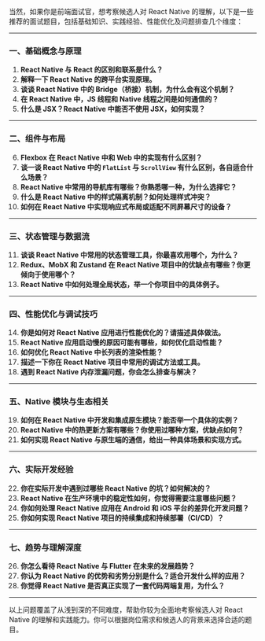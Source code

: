 当然，如果你是前端面试官，想考察候选人对 React Native 的理解，以下是一些推荐的面试题目，包括基础知识、实践经验、性能优化及问题排查几个维度：

---

### 一、基础概念与原理

1. **React Native 与 React 的区别和联系是什么？**
2. **解释一下 React Native 的跨平台实现原理。**
3. **谈谈 React Native 中的 Bridge（桥接）机制，为什么会有这个机制？**
4. **在 React Native 中，JS 线程和 Native 线程之间是如何通信的？**
5. **什么是 JSX？React Native 中能否不使用 JSX，如何实现？**

---

### 二、组件与布局

6. **Flexbox 在 React Native 中和 Web 中的实现有什么区别？**
7. **谈一谈 React Native 中的 `FlatList` 与 `ScrollView` 有什么区别，各自适合什么场景？**
8. **React Native 中常用的导航库有哪些？你熟悉哪一种，为什么选择它？**
9. **什么是 React Native 中的样式隔离机制？如何处理样式冲突？**
10. **如何在 React Native 中实现响应式布局或适配不同屏幕尺寸的设备？**

---

### 三、状态管理与数据流

11. **谈谈 React Native 中常用的状态管理工具，你最喜欢用哪个，为什么？**
12. **Redux、MobX 和 Zustand 在 React Native 项目中的优缺点有哪些？你更倾向于使用哪个？**
13. **React Native 中如何处理全局状态，举一个你项目中的具体例子。**

---

### 四、性能优化与调试技巧

14. **你是如何对 React Native 应用进行性能优化的？请描述具体做法。**
15. **React Native 应用启动慢的原因可能有哪些，如何优化启动性能？**
16. **如何优化 React Native 中长列表的渲染性能？**
17. **描述一下你在 React Native 项目中常用的调试方法或工具。**
18. **遇到 React Native 内存泄漏问题，你会怎么排查与解决？**

---

### 五、Native 模块与生态相关

19. **如何在 React Native 中开发和集成原生模块？能否举一个具体的实例？**
20. **React Native 中的热更新方案有哪些？你使用过哪种方案，优缺点如何？**
21. **如何实现 React Native 与原生端的通信，给出一种具体场景和实现方式。**

---

### 六、实际开发经验

22. **你在实际开发中遇到过哪些 React Native 的坑？如何解决的？**
23. **React Native 在生产环境中的稳定性如何，你觉得需要注意哪些问题？**
24. **你如何处理 React Native 应用在 Android 和 iOS 平台的差异化开发问题？**
25. **你如何实现 React Native 项目的持续集成和持续部署（CI/CD）？**

---

### 七、趋势与理解深度

26. **你怎么看待 React Native 与 Flutter 在未来的发展趋势？**
27. **你认为 React Native 的优势和劣势分别是什么？适合开发什么样的应用？**
28. **你觉得 React Native 是否真正实现了一套代码两端复用，为什么？**

---

以上问题覆盖了从浅到深的不同难度，帮助你较为全面地考察候选人对 React Native 的理解和实践能力。你可以根据岗位需求和候选人的背景来选择合适的题目。
